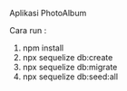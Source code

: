 Aplikasi PhotoAlbum

Cara run :
1. npm install
2. npx sequelize db:create
3. npx sequelize db:migrate
4. npx sequelize db:seed:all
